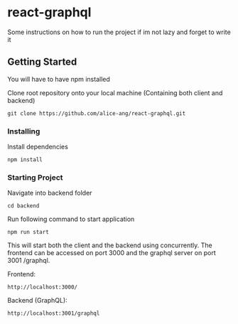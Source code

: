 # react-graphql
Some instructions on how to run the project if im not lazy and forget to write it 

## Getting Started

You will have to have npm installed

Clone root repository onto your local machine (Containing both client and backend)

```
git clone https://github.com/alice-ang/react-graphql.git
```

### Installing

Install dependencies

```
npm install
```

### Starting Project

Navigate into backend folder

```
cd backend
```

Run following command to start application

```
npm run start
```

This will start both the client and the backend using concurrently. The frontend can be accessed on port 3000 and the graphql server on port 3001 /graphql.

Frontend:
```
http://localhost:3000/
```

Backend (GraphQL):
```
http://localhost:3001/graphql
```



